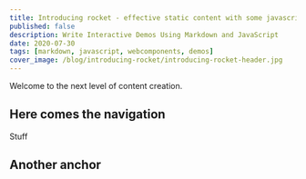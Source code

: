 ```yaml
---
title: Introducing rocket - effective static content with some javascript
published: false
description: Write Interactive Demos Using Markdown and JavaScript
date: 2020-07-30
tags: [markdown, javascript, webcomponents, demos]
cover_image: /blog/introducing-rocket/introducing-rocket-header.jpg
---
```


Welcome to the next level of content creation.

## Here comes the navigation

Stuff

## Another anchor
